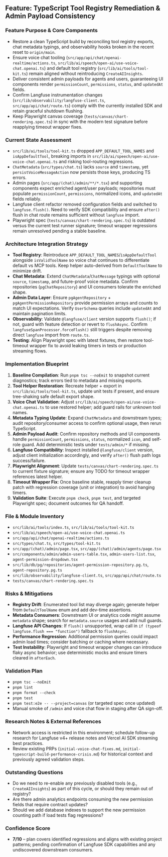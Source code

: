 ## Feature: TypeScript Tool Registry Remediation & Admin Payload Consistency

### Feature Purpose & Core Components
- Restore a clean TypeScript build by reconciling tool registry exports, chat metadata typings, and observability hooks broken in the recent reset to `origin/main`.
- Ensure voice chat tooling (`src/app/api/chat/openai-realtime/actions.ts`, `src/lib/ai/speech/open-ai/use-voice-chat.openai.ts`) and default tool registry (`src/lib/ai/tools/tool-kit.ts`) remain aligned without reintroducing `CreateAIInsights`.
- Deliver consistent admin payloads for agents and users, guaranteeing UI components render `permissionCount`, `permissions`, `status`, and `updatedAt` fields.
- Confirm Langfuse instrumentation changes (`src/lib/observability/langfuse-client.ts`, `src/app/api/chat/route.ts`) comply with the currently installed SDK and retain graceful shutdown flushing.
- Keep Playwright canvas coverage (`tests/canvas/chart-rendering.spec.ts`) in sync with the modern test signature before reapplying timeout wrapper fixes.
### Current State Assessment
- `src/lib/ai/tools/tool-kit.ts` dropped `APP_DEFAULT_TOOL_NAMES` and `isAppDefaultTool`, breaking imports in `src/lib/ai/speech/open-ai/use-voice-chat.openai.ts` and risking tool-routing regressions.
- `ChatMetadata` (`src/types/chat.ts`) lacks `source` and `timestamp`, yet `persistVoiceMessageAction` now persists those keys, producing TS errors.
- Admin pages (`src/app/(chat)/admin/**/*.tsx`) and supporting components expect enriched agent/user payloads; repositories must populate `permissionCount`, `permissions`, normalized icons, and `updatedAt` fields reliably.
- Langfuse client refactor removed configuration fields and switched to `langfuse.flush()`. Need to verify SDK compatibility and ensure `after()` flush in chat route remains sufficient without `langfuse` import.
- Playwright spec (`tests/canvas/chart-rendering.spec.ts`) is outdated versus the current test runner signature; timeout wrapper regressions remain unresolved pending a stable baseline.
### Architecture Integration Strategy
- **Tool Registry**: Reintroduce `APP_DEFAULT_TOOL_NAMES`/`isAppDefaultTool` alongside `isValidToolName` so voice chat continues to differentiate default vs MCP tools. Keep helper auto-derived from `DefaultToolName` to minimize drift.
- **Chat Metadata**: Extend `ChatMetadata`/`ChatMessage` typings with optional `source`, `timestamp`, and future-proof voice metadata. Confirm repositories (`pgChatRepository`) and UI consumers tolerate the enriched shape.
- **Admin Data Layer**: Ensure `pgAgentRepository` + `pgAgentPermissionRepository` provide permission arrays and counts to match UI expectations. Verify `UserSchema` queries include `updatedAt` and maintain pagination limits.
- **Observability**: Validate `@langfuse/client` version supports `flush()`; if not, guard with feature detection or revert to `flushAsync`. Confirm `langfuseSpanProcessor.forceFlush()` still triggers despite removing direct `langfuse` import from `route.ts`.
- **Testing**: Align Playwright spec with latest fixtures, then restore tool-timeout wrapper fix to avoid leaking timers in tests or production streaming flows.
### Implementation Blueprint
1. **Baseline Compilation**: Run `pnpm tsc --noEmit` to snapshot current diagnostics; track errors tied to metadata and missing exports.
2. **Tool Helper Restoration**: Recreate helper + export in `src/lib/ai/tools/tool-kit.ts`, update unit tests if present, and ensure tree-shaking safe default export shape.
3. **Voice Chat Validation**: Adjust `src/lib/ai/speech/open-ai/use-voice-chat.openai.ts` to use restored helper; add guard rails for unknown tool names.
4. **Metadata Typing Update**: Expand `ChatMetadata` and downstream types; audit repository/consumer access to confirm optional usage, then rerun TypeScript.
5. **Admin Payload Audit**: Confirm repository methods and UI components handle `permissionCount`, `permissions`, `status`, normalized `icon`, and self-role guard. Add deterministic tests under `tests/admin/*` if missing.
6. **Langfuse Compatibility**: Inspect installed `@langfuse/client` version, adjust client initialization accordingly, and verify `after()` flush path logs success/failure.
7. **Playwright Alignment**: Update `tests/canvas/chart-rendering.spec.ts` to current fixture signature; ensure any TODO for timeout wrapper references latest helper.
8. **Timeout Wrapper Fix**: Once baseline stable, reapply timer cleanup patch with regression coverage (unit or integration) to avoid hanging timers.
9. **Validation Suite**: Execute `pnpm check`, `pnpm test`, and targeted Playwright spec; document outcomes for QA handoff.
### File & Module Inventory
- `src/lib/ai/tools/index.ts`, `src/lib/ai/tools/tool-kit.ts`
- `src/lib/ai/speech/open-ai/use-voice-chat.openai.ts`
- `src/app/api/chat/openai-realtime/actions.ts`
- `src/types/chat.ts`, `src/types/tool-kit.ts`
- `src/app/(chat)/admin/page.tsx`, `src/app/(chat)/admin/agents/page.tsx`
- `src/components/admin/admin-users-table.tsx`, `admin-users-list.tsx`, `agent-permission-dropdown.tsx`
- `src/lib/db/pg/repositories/agent-permission-repository.pg.ts`, `agent-repository.pg.ts`
- `src/lib/observability/langfuse-client.ts`, `src/app/api/chat/route.ts`
- `tests/canvas/chart-rendering.spec.ts`
### Risks & Mitigations
- **Registry Drift**: Enumerated tool list may diverge again; generate helper from `DefaultToolName` enum and add dev-time assertions.
- **Metadata Consumers**: Downstream UI or analytics code might assume `metadata` shape; search for `metadata.source` usages and add null guards.
- **Langfuse API Changes**: If `flush()` unsupported, wrap call in `if (typeof langfuse.flush === "function")` fallback to `flushAsync`.
- **Performance Regression**: Additional permission queries could impact admin load times; consider batching or caching where necessary.
- **Test Instability**: Playwright and timeout wrapper changes can introduce flaky async behavior; use deterministic mocks and ensure timers cleared in `afterEach`.

### Validation Plan
- `pnpm tsc --noEmit`
- `pnpm lint`
- `pnpm format --check`
- `pnpm test`
- `pnpm test:e2e -- --project=canvas` (or targeted spec once updated)
- Manual smoke of `/admin` and voice chat flow in staging after QA sign-off.
### Research Notes & External References
- Network access is restricted in this environment; schedule follow-up research for Langfuse v4+ release notes and Vercel AI SDK streaming best practices.
- Review existing PRPs (`initial-voice-chat-fixes.md`, `initial-typescript-build-performance-crisis.md`) for historical context and previously agreed validation steps.

### Outstanding Questions
- Do we need to re-enable any previously disabled tools (e.g., `CreateAIInsights`) as part of this cycle, or should they remain out of registry?
- Are there admin analytics endpoints consuming the new permission fields that require contract updates?
- Should we add database indexes to support the new permission counting path if load tests flag regressions?

### Confidence Score
- **7/10** – plan covers identified regressions and aligns with existing project patterns; pending confirmation of Langfuse SDK capabilities and any undiscovered downstream consumers.

